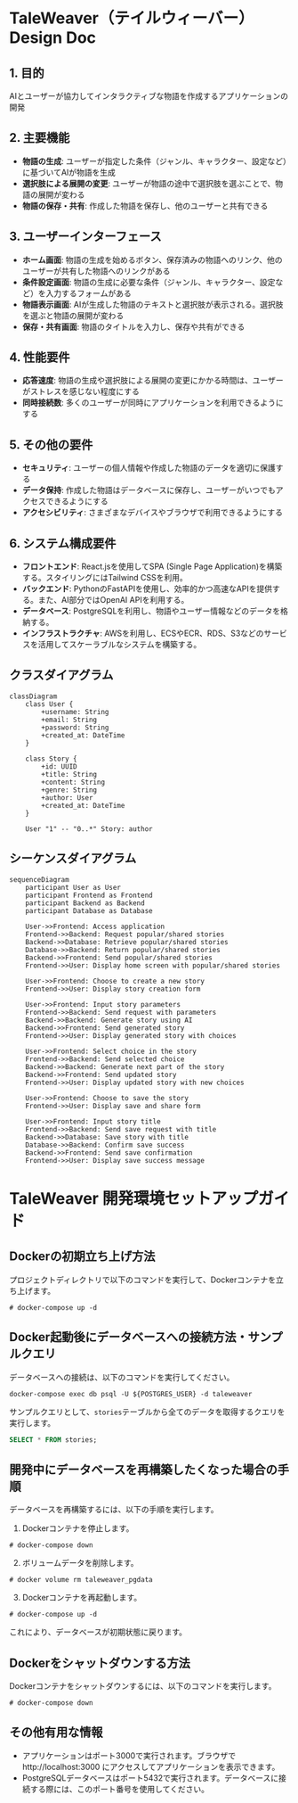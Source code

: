# TaleWeaver（テイルウィーバー） Design Doc

## 1. 目的
AIとユーザーが協力してインタラクティブな物語を作成するアプリケーションの開発

## 2. 主要機能
- **物語の生成**: ユーザーが指定した条件（ジャンル、キャラクター、設定など）に基づいてAIが物語を生成
- **選択肢による展開の変更**: ユーザーが物語の途中で選択肢を選ぶことで、物語の展開が変わる
- **物語の保存・共有**: 作成した物語を保存し、他のユーザーと共有できる

## 3. ユーザーインターフェース
- **ホーム画面**: 物語の生成を始めるボタン、保存済みの物語へのリンク、他のユーザーが共有した物語へのリンクがある
- **条件設定画面**: 物語の生成に必要な条件（ジャンル、キャラクター、設定など）を入力するフォームがある
- **物語表示画面**: AIが生成した物語のテキストと選択肢が表示される。選択肢を選ぶと物語の展開が変わる
- **保存・共有画面**: 物語のタイトルを入力し、保存や共有ができる

## 4. 性能要件
- **応答速度**: 物語の生成や選択肢による展開の変更にかかる時間は、ユーザーがストレスを感じない程度にする
- **同時接続数**: 多くのユーザーが同時にアプリケーションを利用できるようにする

## 5. その他の要件
- **セキュリティ**: ユーザーの個人情報や作成した物語のデータを適切に保護する
- **データ保持**: 作成した物語はデータベースに保存し、ユーザーがいつでもアクセスできるようにする
- **アクセシビリティ**: さまざまなデバイスやブラウザで利用できるようにする

## 6. システム構成要件
- **フロントエンド**: React.jsを使用してSPA (Single Page Application)を構築する。スタイリングにはTailwind CSSを利用。
- **バックエンド**: PythonのFastAPIを使用し、効率的かつ高速なAPIを提供する。また、AI部分ではOpenAI APIを利用する。
- **データベース**: PostgreSQLを利用し、物語やユーザー情報などのデータを格納する。
- **インフラストラクチャ**: AWSを利用し、ECSやECR、RDS、S3などのサービスを活用してスケーラブルなシステムを構築する。


## クラスダイアグラム
```mermaid
classDiagram
    class User {
        +username: String
        +email: String
        +password: String
        +created_at: DateTime
    }
    
    class Story {
        +id: UUID
        +title: String
        +content: String
        +genre: String
        +author: User
        +created_at: DateTime
    }
    
    User "1" -- "0..*" Story: author

```

## シーケンスダイアグラム
```mermaid
sequenceDiagram
    participant User as User
    participant Frontend as Frontend
    participant Backend as Backend
    participant Database as Database

    User->>Frontend: Access application
    Frontend->>Backend: Request popular/shared stories
    Backend->>Database: Retrieve popular/shared stories
    Database->>Backend: Return popular/shared stories
    Backend->>Frontend: Send popular/shared stories
    Frontend->>User: Display home screen with popular/shared stories

    User->>Frontend: Choose to create a new story
    Frontend->>User: Display story creation form

    User->>Frontend: Input story parameters
    Frontend->>Backend: Send request with parameters
    Backend->>Backend: Generate story using AI
    Backend->>Frontend: Send generated story
    Frontend->>User: Display generated story with choices

    User->>Frontend: Select choice in the story
    Frontend->>Backend: Send selected choice
    Backend->>Backend: Generate next part of the story
    Backend->>Frontend: Send updated story
    Frontend->>User: Display updated story with new choices

    User->>Frontend: Choose to save the story
    Frontend->>User: Display save and share form

    User->>Frontend: Input story title
    Frontend->>Backend: Send save request with title
    Backend->>Database: Save story with title
    Database->>Backend: Confirm save success
    Backend->>Frontend: Send save confirmation
    Frontend->>User: Display save success message

```


# TaleWeaver 開発環境セットアップガイド

## Dockerの初期立ち上げ方法

プロジェクトディレクトリで以下のコマンドを実行して、Dockerコンテナを立ち上げます。

```
# docker-compose up -d
```


## Docker起動後にデータベースへの接続方法・サンプルクエリ

データベースへの接続は、以下のコマンドを実行してください。

```
docker-compose exec db psql -U ${POSTGRES_USER} -d taleweaver
```


サンプルクエリとして、`stories`テーブルから全てのデータを取得するクエリを実行します。

```sql
SELECT * FROM stories;
```

## 開発中にデータベースを再構築したくなった場合の手順
データベースを再構築するには、以下の手順を実行します。

1. Dockerコンテナを停止します。

```
# docker-compose down
```

2. ボリュームデータを削除します。

```
# docker volume rm taleweaver_pgdata
```

3. Dockerコンテナを再起動します。

```
# docker-compose up -d
```
これにより、データベースが初期状態に戻ります。

## Dockerをシャットダウンする方法
Dockerコンテナをシャットダウンするには、以下のコマンドを実行します。

```
# docker-compose down
```

## その他有用な情報
- アプリケーションはポート3000で実行されます。ブラウザで http://localhost:3000 にアクセスしてアプリケーションを表示できます。
- PostgreSQLデータベースはポート5432で実行されます。データベースに接続する際には、このポート番号を使用してください。

